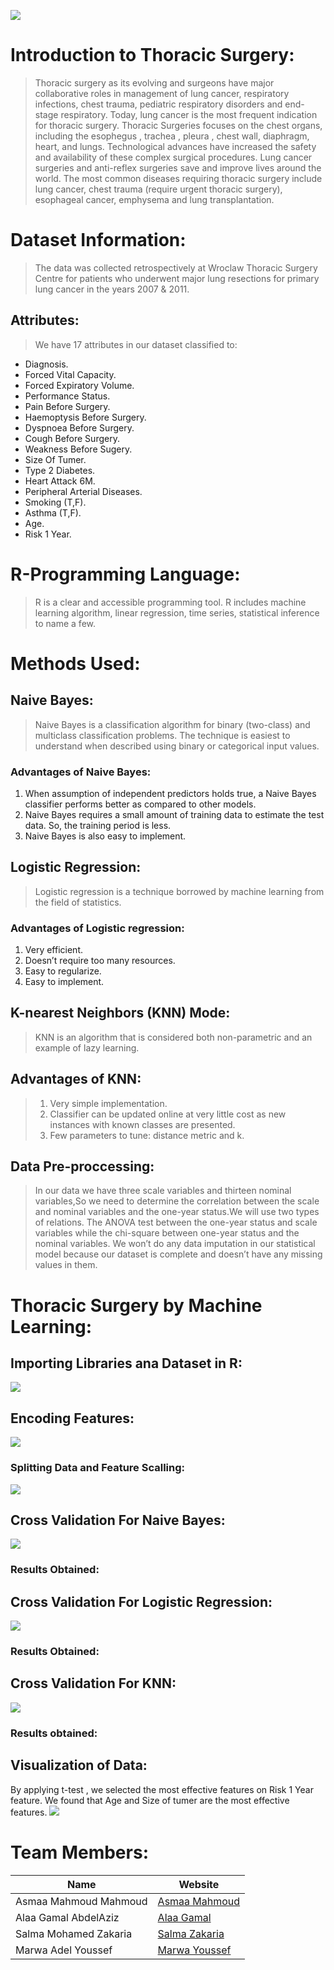 
![](thoracic.png)
# Introduction to Thoracic Surgery:
>Thoracic surgery as its evolving and surgeons have major collaborative roles in management of lung cancer, respiratory infections, chest trauma, pediatric respiratory disorders and end-stage respiratory. Today, lung cancer is the most frequent indication for thoracic surgery. Thoracic Surgeries focuses on the chest organs, including the esophegus , trachea , pleura , chest wall, diaphragm, heart, and lungs. Technological advances have increased the safety and availability of these complex surgical procedures. Lung cancer surgeries and anti-reflex surgeries save and improve lives around the world. The most common diseases requiring thoracic surgery include lung cancer, chest trauma (require urgent thoracic surgery), esophageal cancer, emphysema and lung transplantation.
# Dataset Information:
>The data was collected retrospectively at Wroclaw Thoracic Surgery Centre for patients who underwent major lung resections for primary lung cancer in the years 2007 & 2011. 
## Attributes: 
>We have 17 attributes in our dataset classified to:
* Diagnosis. 
* Forced Vital Capacity.
* Forced Expiratory Volume.
* Performance Status.
* Pain Before Surgery. 
* Haemoptysis Before Surgery.
* Dyspnoea Before Surgery. 
* Cough Before Surgery. 
* Weakness Before Sugery. 
* Size Of Tumer.
* Type 2 Diabetes. 
* Heart Attack 6M. 
* Peripheral Arterial Diseases.
* Smoking (T,F).
* Asthma (T,F).
* Age.
* Risk 1 Year.
# R-Programming Language:
>R is a clear and accessible programming tool. R includes machine learning algorithm, linear regression, time series, statistical inference to name a few.
# Methods Used:
## Naive Bayes:
>Naive Bayes is a classification algorithm for binary (two-class) and multiclass classification problems. The technique is easiest to understand when described using binary or categorical input values.
### Advantages of Naive Bayes:
1. When assumption of independent predictors holds true, a Naive Bayes
classifier performs better as compared to other models.
2. Naive Bayes requires a small amount of training data to estimate the
test data. So, the training period is less.
3. Naive Bayes is also easy to implement.


## Logistic Regression:
>Logistic regression is a technique borrowed by machine learning from the
field of statistics.
### Advantages of Logistic regression:
1. Very efficient.
2. Doesn’t require too many resources.
3. Easy to regularize.
4. Easy to implement.
## K-nearest Neighbors (KNN) Mode:
>KNN is an algorithm that is considered both non-parametric and an example of lazy learning.
## Advantages of KNN:
>1. Very simple implementation.
>2. Classifier can be updated online at very little cost as new instances with known classes are presented.
>3. Few parameters to tune: distance metric and k.
## Data Pre-proccessing:
>In our data we have three scale variables and thirteen nominal variables,So we need to determine the correlation between the scale and nominal variables and the one-year status.We will use two types of relations. The ANOVA test between the one-year status and scale variables while the chi-square between one-year status and the nominal variables.
>We won’t do any data imputation in our statistical model
because our dataset is complete and doesn’t have any missing values in them.
# Thoracic Surgery by Machine Learning:
## Importing Libraries ana Dataset in R:
![](libdataset.PNG)
## Encoding Features:
![](encoding.PNG)

### Splitting Data and Feature Scalling:
![](split.PNG)


## Cross Validation For Naive Bayes:
![](cvnaive.PNG)

### Results Obtained: 

## Cross Validation For Logistic Regression:
![](cvlogistic.PNG)

 ### Results Obtained: 



## Cross Validation For KNN:
![](cvknn.PNG)

### Results obtained: 




## Visualization of Data:
By applying t-test , we selected the most effective features on Risk 1 Year feature. We found that Age and Size of tumer are the most effective features. 
![](visualization.PNG)












# Team Members:
| Name | Website |
| ----------- | ----------- |
| Asmaa Mahmoud Mahmoud | [Asmaa Mahmoud ](https://asmaamahmoud12.github.io/Asmaa-Mahmoud/) |
| Alaa Gamal AbdelAziz |  [Alaa Gamal ](https://alaagamal98.github.io/AlaaGamal/) |
| Salma Mohamed Zakaria |  [Salma Zakaria ](https://salmazakariia.github.io/Salma-Zakaria/) |
| Marwa Adel Youssef  |  [Marwa Youssef ](https://marwaayosiif.github.io/MarwaYoussef/) |
